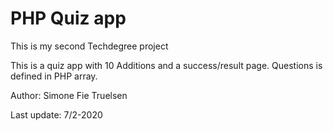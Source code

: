 # PHP Quiz app

This is my second Techdegree project

This is a quiz app with 10 Additions and a success/result page. 
Questions is defined in PHP array.

Author: Simone Fie Truelsen 

Last update: 7/2-2020